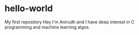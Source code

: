 # hello-world
My first repository
Hey I'm Anirudh and I have deep interest in C programming and machine learning algos.
